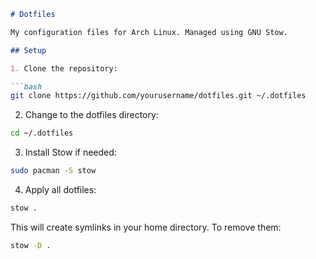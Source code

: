 ````markdown
# Dotfiles

My configuration files for Arch Linux. Managed using GNU Stow.

## Setup

1. Clone the repository:

```bash
git clone https://github.com/yourusername/dotfiles.git ~/.dotfiles
````

2. Change to the dotfiles directory:

```bash
cd ~/.dotfiles
```

3. Install Stow if needed:

```bash
sudo pacman -S stow
```

4. Apply all dotfiles:

```bash
stow .
```

This will create symlinks in your home directory. To remove them:

```bash
stow -D .
```


